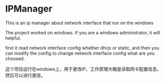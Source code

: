 # IPManager
This is an ip manager about  network interface  that run on the windows

The project worked on windows. if you are a windows administrator, it will helpful.

first it read network interface config whether dhcp or static, and then you can modify the config to change network interface 
config what are you choosed.

这个项目运行在windows上，用于更改IP，工作原理大概是读取网卡配置信息，然后可以进行更改。
